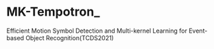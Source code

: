 # MK-Tempotron_
Efficient Motion Symbol Detection and Multi-kernel Learning for Event-based Object Recognition(TCDS2021)
